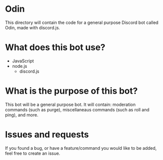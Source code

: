 # Odin
This directory will contain the code for a general purpose Discord bot called Odin, made with discord.js.

# What does this bot use?
- JavaScript
- node.js
  - discord.js

# What is the purpose of this bot?
This bot will be a general purpose bot. It will contain: moderation commands (such as purge), miscellaneaus commands (such as roll and ping), and more.

# Issues and requests
If you found a bug, or have a feature/command you would like to be added, feel free to create an issue.
